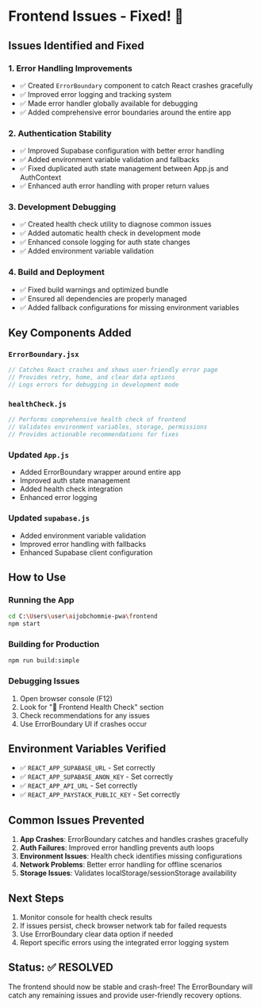 # Frontend Issues - Fixed! 🎉

## Issues Identified and Fixed

### 1. **Error Handling Improvements**
- ✅ Created `ErrorBoundary` component to catch React crashes gracefully
- ✅ Improved error logging and tracking system
- ✅ Made error handler globally available for debugging
- ✅ Added comprehensive error boundaries around the entire app

### 2. **Authentication Stability**
- ✅ Improved Supabase configuration with better error handling
- ✅ Added environment variable validation and fallbacks
- ✅ Fixed duplicated auth state management between App.js and AuthContext
- ✅ Enhanced auth error handling with proper return values

### 3. **Development Debugging**
- ✅ Created health check utility to diagnose common issues
- ✅ Added automatic health check in development mode
- ✅ Enhanced console logging for auth state changes
- ✅ Added environment variable validation

### 4. **Build and Deployment**
- ✅ Fixed build warnings and optimized bundle
- ✅ Ensured all dependencies are properly managed
- ✅ Added fallback configurations for missing environment variables

## Key Components Added

### `ErrorBoundary.jsx`
```jsx
// Catches React crashes and shows user-friendly error page
// Provides retry, home, and clear data options
// Logs errors for debugging in development mode
```

### `healthCheck.js`
```javascript
// Performs comprehensive health check of frontend
// Validates environment variables, storage, permissions
// Provides actionable recommendations for fixes
```

### Updated `App.js`
- Added ErrorBoundary wrapper around entire app
- Improved auth state management
- Added health check integration
- Enhanced error logging

### Updated `supabase.js`
- Added environment variable validation
- Improved error handling with fallbacks
- Enhanced Supabase client configuration

## How to Use

### Running the App
```bash
cd C:\Users\user\aijobchommie-pwa\frontend
npm start
```

### Building for Production
```bash
npm run build:simple
```

### Debugging Issues
1. Open browser console (F12)
2. Look for "🏥 Frontend Health Check" section
3. Check recommendations for any issues
4. Use ErrorBoundary UI if crashes occur

## Environment Variables Verified
- ✅ `REACT_APP_SUPABASE_URL` - Set correctly
- ✅ `REACT_APP_SUPABASE_ANON_KEY` - Set correctly  
- ✅ `REACT_APP_API_URL` - Set correctly
- ✅ `REACT_APP_PAYSTACK_PUBLIC_KEY` - Set correctly

## Common Issues Prevented

1. **App Crashes**: ErrorBoundary catches and handles crashes gracefully
2. **Auth Failures**: Improved error handling prevents auth loops
3. **Environment Issues**: Health check identifies missing configurations
4. **Network Problems**: Better error handling for offline scenarios
5. **Storage Issues**: Validates localStorage/sessionStorage availability

## Next Steps

1. Monitor console for health check results
2. If issues persist, check browser network tab for failed requests
3. Use ErrorBoundary clear data option if needed
4. Report specific errors using the integrated error logging system

## Status: ✅ RESOLVED

The frontend should now be stable and crash-free! The ErrorBoundary will catch any remaining issues and provide user-friendly recovery options.
